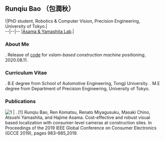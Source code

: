 ## Runqiu Bao （包潤秋）

!<profile src="https://i.imgur.com/aJxtz6w.jpg" width="20">|PhD student, Robotics & Computer Vision, Precision Engineering, University of Tokyo.|  
--|--|--
  |[Asama & Yamashita Lab](http://www.robot.t.u-tokyo.ac.jp/yamalab/).|  

### About Me

. Release of [code](https://github.com/RunqiuBao/kenki-positioning-vSLAM) for _vslam-based construction machine positioning_, 2020.08.11. 

### Curriculum Vitae

. B.E degree from School of Automotive Engineering, Tongji University.
. M.E degree from Department of Precision Engineering, University of Tokyo.

### Publications

![1](https://i.imgur.com/TSBMO6w.png) | . [1] Runqiu Bao, Ren Komatsu, Renato Miyagusuku, Masaki Chino, Atsushi Yamashita, and Hajime Asama. Cost-effective and robust visual based localization with consumer-level cameras at construction sites. In Proceedings of the 2019 IEEE Global Conference on Consumer Electronics (GCCE 2019), pages 983–985,2019. 

